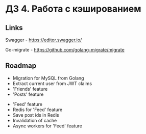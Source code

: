 # ДЗ 4. Работа с кэшированием

## Links

Swagger - https://editor.swagger.io/

Go-migrate - https://github.com/golang-migrate/migrate

## Roadmap

+ Migration for MySQL from Golang
+ Extract current user from JWT claims
+ 'Friends' feature
+ 'Posts' feature
- 'Feed' feature
- Redis for 'Feed' feature
- Save post ids in Redis
- Invalidation of cache
- Async workers for 'Feed' feature